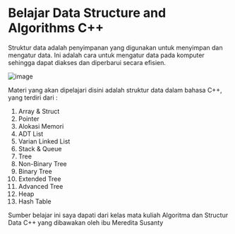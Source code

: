 ﻿# Belajar Data Structure and Algorithms C++

Struktur data adalah penyimpanan yang digunakan untuk menyimpan dan mengatur data. Ini adalah cara untuk mengatur data pada komputer sehingga dapat diakses dan diperbarui secara efisien.

![image](https://github.com/iambeno/Belajar-DSA-Cpp/assets/132084722/6ff7d67a-760f-44ad-8a96-7be318711440)

 Materi yang akan dipelajari disini adalah struktur data dalam bahasa C++, yang terdiri dari :
 1. Array & Struct
 2. Pointer
 3. Alokasi Memori
 4. ADT List
 5. Varian Linked List
 6. Stack & Queue
 7. Tree
 8. Non-Binary Tree
 9. Binary Tree
 10. Extended Tree
 11. Advanced Tree
 12. Heap
 13. Hash Table

Sumber belajar ini saya dapati dari kelas mata kuliah Algoritma dan Structur Data C++ yang dibawakan oleh ibu Meredita Susanty
